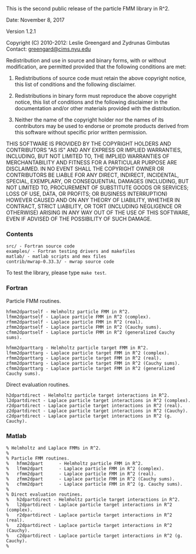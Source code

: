 This is the second public release of the particle FMM library in R^2.

Date: November 8, 2017

Version 1.2.1

Copyright (C) 2010-2012: Leslie Greengard and Zydrunas Gimbutas
Contact: greengard@cims.nyu.edu

Redistribution and use in source and binary forms, with or without
modification, are permitted provided that the following conditions are met: 

1. Redistributions of source code must retain the above copyright notice, this
   list of conditions and the following disclaimer. 

2. Redistributions in binary form must reproduce the above copyright
   notice, this list of conditions and the following disclaimer in the
   documentation and/or other materials provided with the distribution.

3. Neither the name of the copyright holder nor the names of its
   contributors may be used to endorse or promote products derived
   from this software without specific prior written permission.

THIS SOFTWARE IS PROVIDED BY THE COPYRIGHT HOLDERS AND CONTRIBUTORS "AS IS" AND
ANY EXPRESS OR IMPLIED WARRANTIES, INCLUDING, BUT NOT LIMITED TO, THE IMPLIED
WARRANTIES OF MERCHANTABILITY AND FITNESS FOR A PARTICULAR PURPOSE ARE
DISCLAIMED. IN NO EVENT SHALL THE COPYRIGHT OWNER OR CONTRIBUTORS BE LIABLE FOR
ANY DIRECT, INDIRECT, INCIDENTAL, SPECIAL, EXEMPLARY, OR CONSEQUENTIAL DAMAGES
(INCLUDING, BUT NOT LIMITED TO, PROCUREMENT OF SUBSTITUTE GOODS OR SERVICES;
LOSS OF USE, DATA, OR PROFITS; OR BUSINESS INTERRUPTION) HOWEVER CAUSED AND
ON ANY THEORY OF LIABILITY, WHETHER IN CONTRACT, STRICT LIABILITY, OR TORT
(INCLUDING NEGLIGENCE OR OTHERWISE) ARISING IN ANY WAY OUT OF THE USE OF THIS
SOFTWARE, EVEN IF ADVISED OF THE POSSIBILITY OF SUCH DAMAGE.


### Contents

```
src/ - Fortran source code
examples/ - Fortran testing drivers and makefiles
matlab/ - matlab scripts and mex files 
contrib/mwrap-0.33.3/ - mwrap source code
```

To test the library, please type `make test`. 


### Fortran

Particle FMM routines.

```
hfmm2dpartself - Helmholtz particle FMM in R^2.
lfmm2dpartself - Laplace particle FMM in R^2 (complex).
rfmm2dpartself - Laplace particle FMM in R^2 (real).
zfmm2dpartself - Laplace particle FMM in R^2 (Cauchy sums).
cfmm2dpartself - Laplace particle FMM in R^2 (generalized Cauchy sums).

hfmm2dparttarg - Helmholtz particle target FMM in R^2.
lfmm2dparttarg - Laplace particle target FMM in R^2 (complex).
rfmm2dparttarg - Laplace particle target FMM in R^2 (real).
zfmm2dparttarg - Laplace particle target FMM in R^2 (Cauchy sums).
cfmm2dparttarg - Laplace particle target FMM in R^2 (generalized Cauchy sums).
```

Direct evaluation routines.

```
h2dpartdirect - Helmholtz particle target interactions in R^2.
l2dpartdirect - Laplace particle target interactions in R^2 (complex).
r2dpartdirect - Laplace particle target interactions in R^2 (real).
z2dpartdirect - Laplace particle target interactions in R^2 (Cauchy).
c2dpartdirect - Laplace particle target interactions in R^2 (g. Cauchy).
```

### Matlab

```
% Helmholtz and Laplace FMMs in R^2.
%
% Particle FMM routines.
%   hfmm2dpart      - Helmholtz particle FMM in R^2.
%   lfmm2dpart      - Laplace particle FMM in R^2 (complex).
%   rfmm2dpart      - Laplace particle FMM in R^2 (real).
%   zfmm2dpart      - Laplace particle FMM in R^2 (Cauchy sums).
%   cfmm2dpart      - Laplace particle FMM in R^2 (g. Cauchy sums).
%
% Direct evaluation routines.
%   h2dpartdirect - Helmholtz particle target interactions in R^2.
%   l2dpartdirect - Laplace particle target interactions in R^2 (complex).
%   r2dpartdirect - Laplace particle target interactions in R^2 (real).
%   z2dpartdirect - Laplace particle target interactions in R^2 (Cauchy).
%   c2dpartdirect - Laplace particle target interactions in R^2 (g. Cauchy).
%
```
